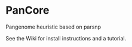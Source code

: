 # PanCore
Pangenome heuristic based on parsnp


See the Wiki for install instructions and a tutorial.

